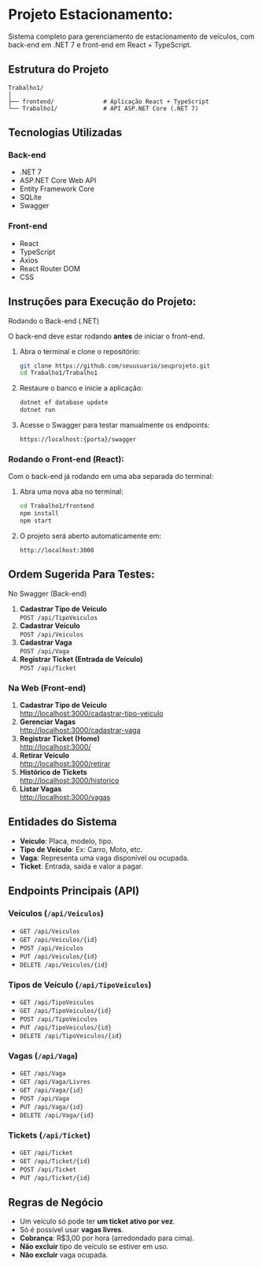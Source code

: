 # Projeto Estacionamento:
Sistema completo para gerenciamento de estacionamento de veículos, com back-end em .NET 7 e front-end em React + TypeScript.

## Estrutura do Projeto
```
Trabalho1/
│
├── frontend/              # Aplicação React + TypeScript
└── Trabalho1/             # API ASP.NET Core (.NET 7)
```

## Tecnologias Utilizadas

### Back-end
- .NET 7  
- ASP.NET Core Web API  
- Entity Framework Core  
- SQLite  
- Swagger  

### Front-end
- React  
- TypeScript  
- Axios  
- React Router DOM  
- CSS  

## Instruções para Execução do Projeto:
Rodando o Back-end (.NET)

O back-end deve estar rodando **antes** de iniciar o front-end.

1. Abra o terminal e clone o repositório:

   ```bash
   git clone https://github.com/seuusuario/seuprojeto.git
   cd Trabalho1/Trabalho1
   ```

2. Restaure o banco e inicie a aplicação:

   ```bash
   dotnet ef database update
   dotnet run
   ```

3. Acesse o Swagger para testar manualmente os endpoints:

   ```
   https://localhost:{porta}/swagger
   ```

### Rodando o Front-end (React):
Com o back-end já rodando em uma aba separada do terminal:

1. Abra uma nova aba no terminal:

   ```bash
   cd Trabalho1/frontend
   npm install
   npm start
   ```

2. O projeto será aberto automaticamente em:

   ```
   http://localhost:3000
   ```
## Ordem Sugerida Para Testes:
No Swagger (Back-end)
1. **Cadastrar Tipo de Veículo**  
   `POST /api/TipoVeiculos`
2. **Cadastrar Veículo**  
   `POST /api/Veiculos`
3. **Cadastrar Vaga**  
   `POST /api/Vaga`
4. **Registrar Ticket (Entrada de Veículo)**  
   `POST /api/Ticket`

### Na Web (Front-end)
1. **Cadastrar Tipo de Veículo**  
   [http://localhost:3000/cadastrar-tipo-veiculo](http://localhost:3000/cadastrar-tipo-veiculo)
2. **Gerenciar Vagas**  
   [http://localhost:3000/cadastrar-vaga](http://localhost:3000/cadastrar-vaga)
3. **Registrar Ticket (Home)**  
   [http://localhost:3000/](http://localhost:3000/)
4. **Retirar Veículo**  
   [http://localhost:3000/retirar](http://localhost:3000/retirar)
5. **Histórico de Tickets**  
   [http://localhost:3000/historico](http://localhost:3000/historico)
6. **Listar Vagas**  
   [http://localhost:3000/vagas](http://localhost:3000/vagas)

## Entidades do Sistema
- **Veículo**: Placa, modelo, tipo.  
- **Tipo de Veículo**: Ex: Carro, Moto, etc.  
- **Vaga**: Representa uma vaga disponível ou ocupada.  
- **Ticket**: Entrada, saída e valor a pagar.

##  Endpoints Principais (API)

### Veículos (`/api/Veiculos`)

- `GET /api/Veiculos`
- `GET /api/Veiculos/{id}`
- `POST /api/Veiculos`
- `PUT /api/Veiculos/{id}`
- `DELETE /api/Veiculos/{id}`

### Tipos de Veículo (`/api/TipoVeiculos`)

- `GET /api/TipoVeiculos`
- `GET /api/TipoVeiculos/{id}`
- `POST /api/TipoVeiculos`
- `PUT /api/TipoVeiculos/{id}`
- `DELETE /api/TipoVeiculos/{id}`

### Vagas (`/api/Vaga`)

- `GET /api/Vaga`
- `GET /api/Vaga/Livres`
- `GET /api/Vaga/{id}`
- `POST /api/Vaga`
- `PUT /api/Vaga/{id}`
- `DELETE /api/Vaga/{id}`

### Tickets (`/api/Ticket`)

- `GET /api/Ticket`
- `GET /api/Ticket/{id}`
- `POST /api/Ticket`
- `PUT /api/Ticket/{id}`

## Regras de Negócio

- Um veículo só pode ter **um ticket ativo por vez**.  
- Só é possível usar **vagas livres**.  
- **Cobrança**: R$3,00 por hora (arredondado para cima).  
- **Não excluir** tipo de veículo se estiver em uso.  
- **Não excluir** vaga ocupada.



